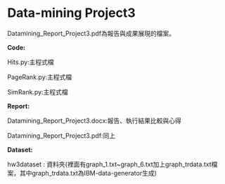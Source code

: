 # Data-mining Project3

Datamining_Report_Project3.pdf為報告與成果展現的檔案。

**Code:**


Hits.py:主程式檔

PageRank.py:主程式檔

SimRank.py:主程式檔



**Report:**


Datamining_Report_Project3.docx:報告、執行結果比較與心得

Datamining_Report_Project3.pdf:同上

**Dataset:**


hw3dataset  : 資料夾(裡面有graph_1.txt~graph_6.txt加上graph_trdata.txt檔案，其中graph_trdata.txt為IBM-data-generator生成)
